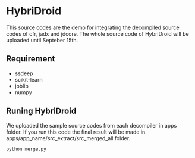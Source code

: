 # HybriDroid

This source codes are the demo for integrating the decompiled source codes of cfr, jadx and jdcore.
The whole source code of HybriDroid will be uploaded until Septeber 15th.

## Requirement
* ssdeep
* scikit-learn
* joblib
* numpy

## Runing HybriDroid
We uploaded the sample source codes from each decompiler in apps folder. If you run this code the final result will be made in apps/app_name/src_extract/src_merged_all folder.
```
python merge.py
```
